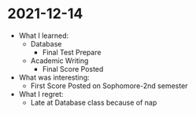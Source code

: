 # 2021-12-14

- What I learned: 
  - Database
    - Final Test Prepare
  - Academic Writing
    - Final Score Posted
- What was interesting: 
  - First Score Posted on Sophomore-2nd semester
- What I regret: 
  - Late at Database class because of nap